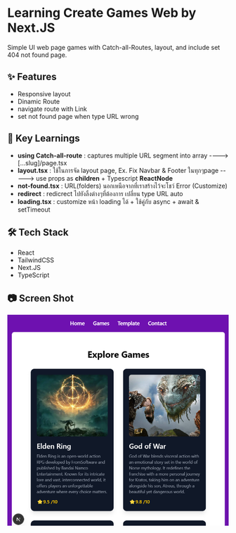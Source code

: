# Learning Create Games Web by Next.JS
Simple UI web page games with Catch-all-Routes, layout, and include set 404 not found page.

## ✨ Features
- Responsive layout
- Dinamic Route
- navigate route with Link
- set not found page when type URL wrong

## 🔑 Key Learnings
- **using Catch-all-route** : captures multiple URL segment into array ----> [...slug]/page.tsx
- **layout.tsx** : ใช้ในการจัด layout page, Ex. Fix Navbar & Footer ในทุกๆpage -----> use props as **children** + Typescript **ReactNode** 
- **not-found.tsx** : URL(folders) นอกเหนือจากที่เราสร้างไว้จะโชว์ Error (Customize)
- **redirect** : redicrect ไปยังลิ้งต่างๆที่ต้องการ  เปลี่ยน type URL auto
- **loading.tsx** : customize หน้า loading ได้ + ใช้คู่กับ async + await & setTimeout

## 🛠️ Tech Stack
- React
- TailwindCSS
- Next.JS
- TypeScript

## 📷 Screen Shot
![alt text](image.png)


